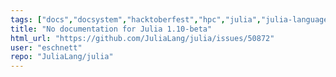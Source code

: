 ```yaml
---
tags: ["docs","docsystem","hacktoberfest","hpc","julia","julia-language","julialang","machine-learning","numerical","programming-language","science","scientific"]
title: "No documentation for Julia 1.10-beta"
html_url: "https://github.com/JuliaLang/julia/issues/50872"
user: "eschnett"
repo: "JuliaLang/julia"
---
```


